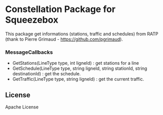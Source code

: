 # Constellation Package for Squeezebox

This package get informations (stations, traffic and schedules) from RATP (thank to Pierre Grimaud  - https://github.com/pgrimaud).

### MessageCallbacks
  - GetStations(LineType type, int ligneId) : get stations for a line
  - GetSchedule(LineType type, string ligneId, string stationId, string destinationId) : get the schedule.
  - GetTraffic(LineType type, string ligneId) : get the current traffic.

License
----

Apache License
